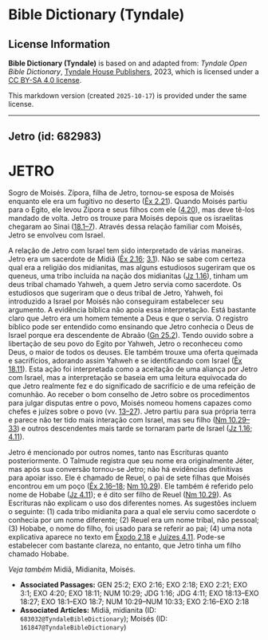 # Bible Dictionary (Tyndale)

## License Information

**Bible Dictionary (Tyndale)** is based on and adapted from: _Tyndale Open Bible Dictionary_, [Tyndale House Publishers](https://tyndaleopenresources.com/), 2023, which is licensed under a [CC BY-SA 4.0 license](https://creativecommons.org/licenses/by-sa/4.0/legalcode.en).

This markdown version (created `2025-10-17`) is provided under the same license.



--------------------------------

## Jetro (id: 682983)

JETRO
=====

Sogro de Moisés. Zípora, filha de Jetro, tornou\-se esposa de Moisés enquanto ele era um fugitivo no deserto ([Êx 2\.21](https://ref.ly/Exod2:21)). Quando Moisés partiu para o Egito, ele levou Zípora e seus filhos com ele ([4\.20](https://ref.ly/Exod4:20)), mas deve tê\-los mandado de volta. Jetro os trouxe para Moisés depois que os israelitas chegaram ao Sinai ([18\.1–7](https://ref.ly/Exod18:1-Exod18:7)). Através dessa relação familiar com Moisés, Jetro se envolveu com Israel.

A relação de Jetro com Israel tem sido interpretado de várias maneiras. Jetro era um sacerdote de Midiã ([Êx 2\.16](https://ref.ly/Exod2:16); [3\.1](https://ref.ly/Exod3:1)). Não se sabe com certeza qual era a religião dos midianitas, mas alguns estudiosos sugeriram que os queneus, uma tribo incluída na nação dos midianitas ([Jz 1\.16](https://ref.ly/Judg1:16)), tinham um deus tribal chamado Yahweh, a quem Jetro servia como sacerdote. Os estudiosos que sugeriram que o deus tribal de Jetro, Yahweh, foi introduzido a Israel por Moisés não conseguiram estabelecer seu argumento. A evidência bíblica não apoia essa interpretação. Está bastante claro que Jetro era um homem temente a Deus e que o servia. O registro bíblico pode ser entendido como ensinando que Jetro conhecia o Deus de Israel porque era descendente de Abraão ([Gn 25\.2](https://ref.ly/Gen25:2)). Tendo ouvido sobre a libertação de seu povo do Egito por Yahweh, Jetro o reconheceu como Deus, o maior de todos os deuses. Ele também trouxe uma oferta queimada e sacrifícios, adorando assim Yahweh e se identificando com Israel ([Êx 18\.11](https://ref.ly/Exod18:11)). Esta ação foi interpretada como a aceitação de uma aliança por Jetro com Israel, mas a interpretação se baseia em uma leitura equivocada do que Jetro realmente fez e do significado de sacrifício e de uma refeição de comunhão. Ao receber o bom conselho de Jetro sobre os procedimentos para julgar disputas entre o povo, Moisés nomeou homens capazes como chefes e juízes sobre o povo (vv. [13–27](https://ref.ly/Exod18:13-Exod18:27)). Jetro partiu para sua própria terra e parece não ter tido mais interação com Israel, mas seu filho ([Nm 10\.29–33](https://ref.ly/Num10:29-Num10:33)) e outros descendentes mais tarde se tornaram parte de Israel ([Jz 1\.16](https://ref.ly/Judg1:16); [4\.11](https://ref.ly/Judg4:11)).

Jetro é mencionado por outros nomes, tanto nas Escrituras quanto posteriormente. O Talmude registra que seu nome era originalmente Jéter, mas após sua conversão tornou\-se Jetro; não há evidências definitivas para apoiar isso. Ele é chamado de Reuel, o pai de sete filhas que Moisés encontrou em um poço ([Êx 2\.16–18](https://ref.ly/Exod2:16-Exod2:18); [Nm 10\.29](https://ref.ly/Num10:29)). Ele também é referido pelo nome de Hobabe ([Jz 4\.11](https://ref.ly/Judg4:11)); e é dito ser filho de Reuel ([Nm 10\.29](https://ref.ly/Num10:29)). As Escrituras não explicam o uso dos diferentes nomes. As sugestões incluem o seguinte: (1\) cada tribo midianita para a qual ele serviu como sacerdote o conhecia por um nome diferente; (2\) Reuel era um nome tribal, não pessoal; (3\) Hobabe, o nome do filho, foi usado para se referir ao pai; (4\) uma nota explicativa aparece no texto em [Êxodo 2\.18](https://ref.ly/Exod2:18) e [Juízes 4\.11](https://ref.ly/Judg4:11). Pode\-se estabelecer com bastante clareza, no entanto, que Jetro tinha um filho chamado Hobabe.

*Veja também* Midiã, Midianita, Moisés.

* **Associated Passages:** GEN 25:2; EXO 2:16; EXO 2:18; EXO 2:21; EXO 3:1; EXO 4:20; EXO 18:11; NUM 10:29; JDG 1:16; JDG 4:11; EXO 18:13–EXO 18:27; EXO 18:1–EXO 18:7; NUM 10:29–NUM 10:33; EXO 2:16–EXO 2:18
* **Associated Articles:** Midiã, midianita (ID: `683032@TyndaleBibleDictionary`); Moisés (ID: `161847@TyndaleBibleDictionary`)

